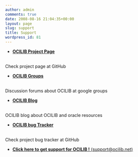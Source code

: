 ```yaml
---
author: admin
comments: true
date: 2008-08-16 21:04:35+00:00
layout: page
slug: support
title: Support
wordpress_id: 81
---
```


* [**OCILIB Project Page**]({{site.projecturl}})
<br/>
Check project page at GitHub

* [**OCILIB Groups**](https://groups.google.com/forum/#!forum/ocilib)
<br/>
Discussion forums about OCILIB at google groups

* [**OCILIB Blog**]({{site.baseurl}}/blog/)
<br/>
OCILIB blog about OCILIB and oracle resources

* [**OCILIB bug Tracker**]({{site.projecturl}}/issues/ )
<br/>
Check project bug tracker at GitHub

* [**Click here to get support for OCILIB !** (support@ocilib.net)](mailto:support@ocilib.net)
